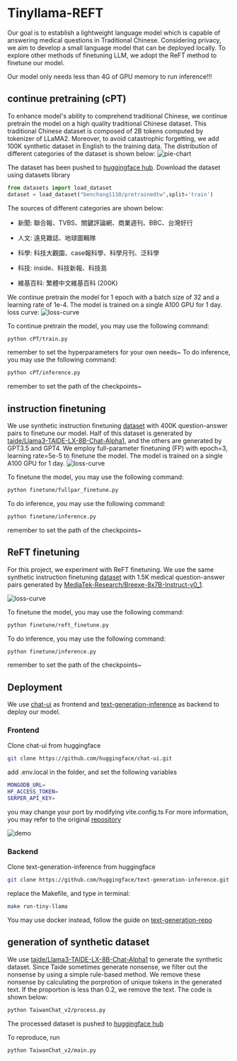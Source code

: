 # Tinyllama-REFT
Our goal is to establish a lightweight language model which is capable of answering medical questions in Traditional Chinese. Considering privacy, we aim to develop a small language model that can be deployed locally. To explore other methods of finetuning LLM, we adopt the ReFT method to finetune our model.

Our model only needs less than 4G of GPU memory to run inference!!!

## continue pretraining (cPT)
To enhance model's ability to comprehend traditional Chinese, we continue pretrain the model on a high quality traditional Chinese dataset. This traditional Chinese dataset is composed of 2B tokens computed by tokenizer of LLaMA2. Moreover, to avoid catastrophic forgetting, we add 100K synthetic dataset in English to the training data. The distribution of different categories of the dataset is shown below:
![pie-chart](pie_chart.png)

The dataset has been pushed to [huggingface hub](https://huggingface.co/datasets/benchang1110/pretrainedtw).
Download the dataset using datasets library
```python
from datasets import load_dataset
dataset = load_dataset("benchang1110/pretrainedtw",split='train')
```
The sources of different categories are shown below:
* 新聞: 聯合報、TVBS、關鍵評論網、商業週刊、BBC、台灣好行

* 人文: 遠見雜誌、地球圖輯隊

* 科學: 科技大觀園、case報科學、科學月刊、泛科學

* 科技: inside、科技新報、科技島

* 維基百科: 繁體中文維基百科 (200K)

We continue pretrain the model for 1 epoch with a batch size of 32 and a learning rate of 1e-4. The model is trained on a single A100 GPU for 1 day.
loss curve: 
![loss-curve](pretrain.png)

To continue pretrain the model, you may use the following command:
```bash
python cPT/train.py
```
remember to set the hyperparameters for your own needs~
To do inference, you may use the following command:
```bash
python cPT/inference.py
```
remember to set the path of the checkpoints~

## instruction finetuning
We use synthetic instruction finetuning [dataset](https://huggingface.co/datasets/benchang1110/ChatTaiwan) with 400K question-answer pairs to finetune our model.
Half of this dataset is generated by [taide/Llama3-TAIDE-LX-8B-Chat-Alpha1](https://huggingface.co/taide/Llama3-TAIDE-LX-8B-Chat-Alpha1), and the others are generated by GPT3.5 and GPT4.
We employ full-parameter finetuning (FP) with epoch=3, learning rate=5e-5 to finetune the model. The model is trained on a single A100 GPU for 1 day.
![loss-curve](finetune.png)

To finetune the model, you may use the following command:
```bash
python finetune/fullpar_finetune.py
```
To do inference, you may use the following command:
```bash
python finetune/inference.py
```
remember to set the path of the checkpoints~

## ReFT finetuning
For this project, we experiment with ReFT finetuning. We use the same synthetic instruction finetuning [dataset](https://huggingface.co/datasets/benchang1110/medicaltw) with 1.5K medical question-answer pairs generated by [MediaTek-Research/Breexe-8x7B-Instruct-v0_1](https://huggingface.co/MediaTek-Research/Breexe-8x7B-Instruct-v0_1).

![loss-curve](reft.png)

To finetune the model, you may use the following command:
```bash
python finetune/reft_finetune.py
```
To do inference, you may use the following command:
```bash
python finetune/inference.py
```
remember to set the path of the checkpoints~

## Deployment
We use [chat-ui](https://github.com/huggingface/chat-ui) as frontend and [text-generation-inference](https://github.com/huggingface/text-generation-inference) as backend to deploy our model.

### Frontend
Clone chat-ui from huggingface
```bash
git clone https://github.com/huggingface/chat-ui.git
```
add .env.local in the folder, and set the following variables

```bash
MONGODB_URL=
HF_ACCESS_TOKEN=
SERPER_API_KEY=
```
you may change your port by modifying vite.config.ts
For more information, you may refer to the original [repository](https://github.com/huggingface/chat-ui)

![demo](demo.png)
### Backend
Clone text-generation-inference from huggingface
```bash
git clone https://github.com/huggingface/text-generation-inference.git
```
replace the Makefile, and type in terminal:
```bash
make run-tiny-llama
```

You may use docker instead, follow the guide on [text-generation-repo](https://github.com/huggingface/text-generation-inference)

## generation of synthetic dataset
We use [taide/Llama3-TAIDE-LX-8B-Chat-Alpha1](https://huggingface.co/taide/Llama3-TAIDE-LX-8B-Chat-Alpha1) to generate the synthetic dataset. Since Taide sometimes generate nonsense, we filter out the nonsense by using a simple rule-based method. We remove these nonsense by calculating the porprotion of unique tokens in the generated text. If the proportion is less than 0.2, we remove the text. The code is shown below:
```bash
python TaiwanChat_v2/process.py
```
The processed dataset is pushed to [huggingface hub](https://huggingface.co/datasets/benchang1110/ChatTaiwan)

To reproduce, run
```bash
python TaiwanChat_v2/main.py
```
